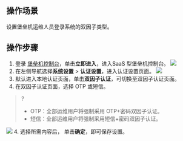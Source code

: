 
## 操作场景
设置堡垒机运维人员登录系统的双因子类型。

## 操作步骤
1. 登录 [堡垒机控制台](https://console.cloud.tencent.com/dsgc/bh)，单击**立即进入**，进入SaaS 型堡垒机控制台。
![](https://qcloudimg.tencent-cloud.cn/raw/b2f6673b0cad7c2f423a6b6e287179af.png)
2. 在左侧导航选择**系统设置** > **认证设置**，进入认证设置页面。
![](https://qcloudimg.tencent-cloud.cn/raw/c6086962b1f8d9730c0824dc8b17faf8.png)
3. 默认进入本地认证页面，单击**双因子认证**，可切换至双因子认证页面。
3. 在双因子认证页面，选择 OTP 或短信。
>?
>- OTP：全部运维用户将强制采用 OTP+密码双因子认证。
>- 短信：全部运维用户将强制采用短信+密码双因子认证。
>
![](https://qcloudimg.tencent-cloud.cn/raw/b2d9135b463d42608c805882cf714c1c.png)
4. 选择所需内容后，	单击**确定**，即可保存设置。
